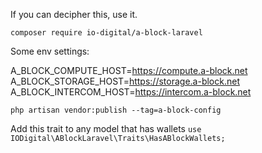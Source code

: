 If you can decipher this, use it.

`composer require io-digital/a-block-laravel`

Some env settings:

A_BLOCK_COMPUTE_HOST=https://compute.a-block.net
A_BLOCK_STORAGE_HOST=https://storage.a-block.net
A_BLOCK_INTERCOM_HOST=https://intercom.a-block.net

`php artisan vendor:publish --tag=a-block-config`

Add this trait to any model that has wallets
`use IODigital\ABlockLaravel\Traits\HasABlockWallets;`

